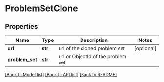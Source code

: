# ProblemSetClone

## Properties
Name | Type | Description | Notes
------------ | ------------- | ------------- | -------------
**url** | **str** | url of the cloned problem set | [optional] 
**problem_set** | **str** | url or ObjectId of the problem set | 

[[Back to Model list]](../README.md#documentation-for-models) [[Back to API list]](../README.md#documentation-for-api-endpoints) [[Back to README]](../README.md)

